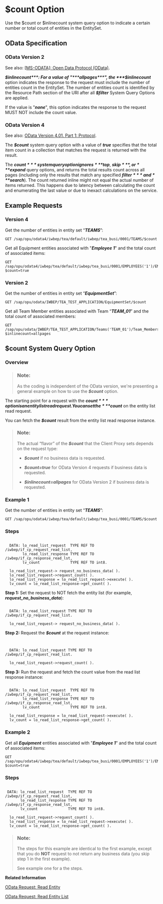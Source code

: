<!-- loioeb7320841d1c40bfa2bc8e6bdc02d6bb -->

# $count Option

Use the $count or $inlinecount system query option to indicate a certain number or total count of entities in the EntitySet.



<a name="loioeb7320841d1c40bfa2bc8e6bdc02d6bb__section_jd5_vrh_ptb"/>

## OData Specification



### OData Version 2

See also: [\[MS-ODATA\]: Open Data Protocol \(OData\)](https://docs.microsoft.com/en-us/openspecs/windows_protocols/ms-odata).

***$inlinecount***: For a value of "***allpages***", the ***$inlinecount*** option indicates the response to the request must include the number of entities count in the EntitySet. The number of entities count is identified by the Resource Path section of the URI after all ***$filter*** System Query Options are applied.

If the value is "***none***", this option indicates the response to the request MUST NOT include the count value.



### OData Version 4

See also: [OData Version 4.01. Part 1: Protocol](https://docs.oasis-open.org/odata/odata/v4.01/odata-v4.01-part1-protocol.html).

The ***$count*** system query option with a value of ***true*** specifies that the total item count in a collection that matches the request is returned with the result.

The ***$count*** system query option ignores ***$top***, ***$skip***, or ***$expand*** query options, and returns the total results count across all pages \(including only the results that match any specified ***$filter*** and ***$search***\). The count returned inline might not equal the actual number of items returned. This happens due to latency between calculating the count and enumerating the last value or due to inexact calculations on the service.



<a name="loioeb7320841d1c40bfa2bc8e6bdc02d6bb__section_pqh_wsh_ptb"/>

## Example Requests



### Version 4

Get the number of entities in entity set “***TEAMS***”:

```
GET /sap/opu/odata4/iwbep/tea/default/iwbep/tea_busi/0001/TEAMS/$count
```

Get all Equipment entities associated with "***Employee 1***" and the total count of associated items:

```
GET /sap/opu/odata4/iwbep/tea/default/iwbep/tea_busi/0001/EMPLOYEES('1')/EMPLOYEE_2_EQUIPMENTS?$count=true
```



### Version 2

Get the number of entities in entity set “***EquipmentSet***”:

```
GET /sap/opu/odata/IWBEP/TEA_TEST_APPLICATION/EquipmentSet/$count
```

Get all Team Member entities associated with Team “***TEAM\_01***” and the total count of associated members:

```
GET /sap/opu/odata/IWBEP/TEA_TEST_APPLICATION/Teams('TEAM_01')/Team_Members?$inlinecount=allpages
```



<a name="loioeb7320841d1c40bfa2bc8e6bdc02d6bb__section_tjq_pvh_ptb"/>

## $count System Query Option



### Overview

> ### Note:  
> As the coding is independent of the OData version, we're presenting a general example on how to use the ***$count*** option.

The starting point for a request with the ***$count*** option is an entity list read request. You can set the ***$count*** on the entity list read request.

You can fetch the ***$count*** result from the entity list read response instance.

> ### Note:  
> The actual “flavor” of the ***$count*** that the Client Proxy sets depends on the request type:
> 
> -   ***$count*** if no business data is requested.
> 
> -   ***$count=true*** for OData Version 4 requests if business data is requested.
> 
> -   ***$inlinecount=allpages*** for OData Version 2 if business data is requested.



### Example 1

Get the number of entities in entity set “***TEAMS***”:

```
GET /sap/opu/odata4/iwbep/tea/default/iwbep/tea_busi/0001/TEAMS/$count
```



### Steps

```

  DATA: lo_read_list_request  TYPE REF TO /iwbep/if_cp_request_read_list,
        lo_read_list_response TYPE REF TO /iwbep/if_cp_response_read_lst,
        lv_count              TYPE REF TO int8.

  lo_read_list_request-> request_no_business_data( ).
  lo_read_list_request->request_count( ).
  lo_read_list_response = lo_read_list_request->execute( ).
  lv_count = lo_read_list_response->get_count( ).
```

**Step 1:** Set the request to NOT fetch the entity list \(for example, ***request\_no\_business\_data***\):

```

  DATA: lo_read_list_request TYPE REF TO /iwbep/if_cp_request_read_list.

  lo_read_list_request-> request_no_business_data( ).
```

**Step 2:** Request the ***$count*** at the request instance:

```


  DATA: lo_read_list_request TYPE REF TO /iwbep/if_cp_request_read_list.

  lo_read_list_request->request_count( ).
```

**Step 3:** Run the request and fetch the count value from the read list response instance:

```

  DATA: lo_read_list_request  TYPE REF TO /iwbep/if_cp_request_read_list,
        lo_read_list_response TYPE REF TO /iwbep/if_cp_response_read_lst,
        lv_count              TYPE REF TO int8.

  lo_read_list_response = lo_read_list_request->execute( ).
  lv_count = lo_read_list_response->get_count( ).
```



### Example 2

Get all ***Equipment*** entities associated with "***Employee 1***" and the total count of associated items:

```
GET /sap/opu/odata4/iwbep/tea/default/iwbep/tea_busi/0001/EMPLOYEES('1')/EMPLOYEE_2_EQUIPMENTS?$count=true
```



### Steps

```

 DATA: lo_read_list_request  TYPE REF TO /iwbep/if_cp_request_read_list,
       lo_read_list_response TYPE REF TO /iwbep/if_cp_response_read_lst,
       lv_count              TYPE REF TO int8.

  lo_read_list_request->request_count( ).
  lo_read_list_response = lo_read_list_request->execute( ).
  lv_count = lo_read_list_response->get_count( ).
```

> ### Note:  
> The steps for this example are identical to the first example, except that you do **NOT** request to not return any business data \(you skip step 1 in the first example\).
> 
> See example one for a the steps.

**Related Information**  




[OData Request: Read Entity](odata-request-read-entity-9d7dde4.md "To create an OData request to read an entity in the Client Proxy instance.")

[OData Request: Read Entity List](odata-request-read-entity-list-b810028.md "Create an OData request to read an entity list (entity collection) in the Client Proxy instance.")

